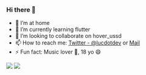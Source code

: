 ### Hi there 👋

- 🔭 I’m at home
- 🌱 I’m currently learning flutter
- 👯 I’m looking to collaborate on hover_ussd
- 📫 How to reach me:  [Twitter - @lucdotdev](https://twitter.com/lucdotdev) or [Mail](mailto:lucdotdev@gmail.com)
- ⚡ Fun fact: Music lover 🎸, 18 yo 😄

<img src="https://github-readme-stats.vercel.app/api?username=lucdotdev&count_private=true&show_icons=true"/>

<img src="https://github-readme-stats.vercel.app/api/top-langs/?username=lucdotdev"/>

